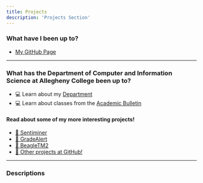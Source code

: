 ```yaml
---
title: Projects
description: 'Projects Section'
---
```

### What have I been up to?

+ [My GitHub Page](https://github.com/obonhamcarter)

---

### What has the Department of Computer and Information Science at Allegheny College been up to?

+ :computer: Learn about my <a href="/talks/action-At-CIS_i.pdf" target="_blank">Department</a>
+ :computer: Learn about classes from the  <a href="https://www.cis.allegheny.edu/teaching/bulletin/" target="_blank">Academic Bulletin</a> 
#### Read about some of my more interesting projects!

+ [:battery: Sentiminer](/projects/sentiminer/sentiminer)
+ [:battery: GradeAlert](/projects/gradealert/gradealert)
+ [:battery: BeagleTM2](/portfolio/sample-project/index_beagletm/)
+ <a href="https://github.com/developmentAC" target="_blank">:battery: Other projects at GitHub!</a>
---

### Descriptions
